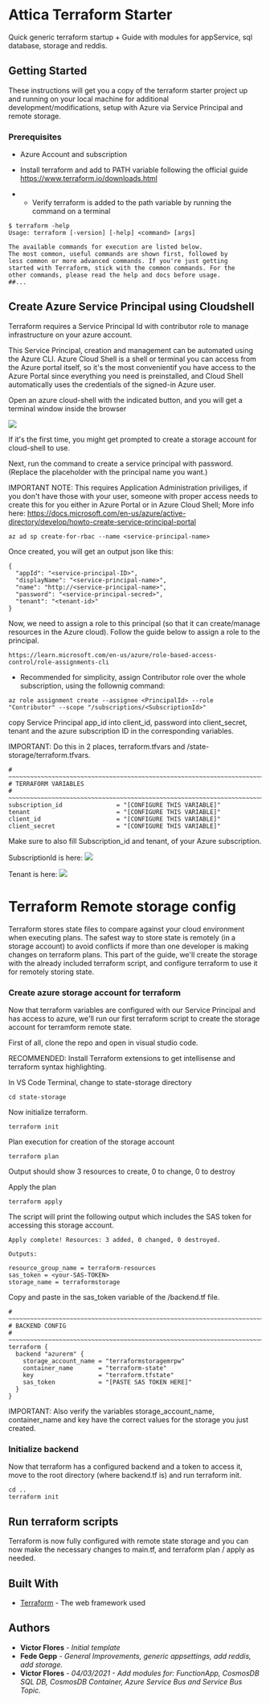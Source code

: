 # Attica Terraform Starter

Quick generic terraform startup + Guide with modules for appService, sql database, storage and reddis.

## Getting Started

These instructions will get you a copy of the terraform starter project up and running on your local machine for additional development/modifications, setup with Azure via Service Principal and remote storage.

### Prerequisites

- Azure Account and subscription

- Install terraform and add to PATH variable following the official guide https://www.terraform.io/downloads.html

- - Verify terraform is added to the path variable by running the command on a terminal

```
$ terraform -help
Usage: terraform [-version] [-help] <command> [args]

The available commands for execution are listed below.
The most common, useful commands are shown first, followed by
less common or more advanced commands. If you're just getting
started with Terraform, stick with the common commands. For the
other commands, please read the help and docs before usage.
##...
```

## Create Azure Service Principal using Cloudshell

Terraform requires a Service Principal Id with contributor role to manage infrastructure on your azure account.

This Service Principal, creation and management can be automated using the Azure CLI. Azure Cloud Shell is a shell or terminal you can access from the Azure portal itself, so it's the most convenientif you have access to the Azure Portal since everything you need is preinstalled, and Cloud Shell automatically uses the credentials of the signed-in Azure user.

Open an azure cloud-shell with the indicated button, and you will get a terminal window inside the browser

<img src="https://mountainss.files.wordpress.com/2017/11/azure-cloud-shell-bash-1.png">

If it's the first time, you might get prompted to create a storage account for cloud-shell to use.

Next, run the command to create a service principal with password. (Replace the placeholder with the principal name you want.)

IMPORTANT NOTE: This requires Application Administration priviliges, if you don't have those with your user, someone with proper access needs to create this for you either in Azure Portal or in Azure Cloud Shell; More info here: https://docs.microsoft.com/en-us/azure/active-directory/develop/howto-create-service-principal-portal

```
az ad sp create-for-rbac --name <service-principal-name>
```

Once created, you will get an output json like this:

```
{
  "appId": "<service-principal-ID>",
  "displayName": "<service-principal-name>",
  "name": "http://<service-principal-name>",
  "password": "<service-principal-secred>",
  "tenant": "<tenant-id>"
}
```

Now, we need to assign a role to this principal (so that it can create/manage resources in the Azure cloud). Follow the guide below to assign a role to the principal.

```
https://learn.microsoft.com/en-us/azure/role-based-access-control/role-assignments-cli
```

* Recommended for simplicity, assign Contributor role over the whole subscription, using the follownig command:

```
az role assignment create --assignee <PrincipalId> --role "Contributor" --scope "/subscriptions/<SubscriptionId>" 
```

copy Service Principal app_id into client_id, password into client_secret, tenant and the azure subscription ID in the corresponding variables.

IMPORTANT: Do this in 2 places, terraform.tfvars and /state-storage/terraform.tfvars. 

```
# ~~~~~~~~~~~~~~~~~~~~~~~~~~~~~~~~~~~~~~~~~~~~~~~~~~~~~~~~~~~~~~~~~~~~~~~~~~~~~~~~~~~~~~~~~~~~~~~~~~~~~~~~~~~~~~~~~~~~~
# TERRAFORM VARIABLES
# ~~~~~~~~~~~~~~~~~~~~~~~~~~~~~~~~~~~~~~~~~~~~~~~~~~~~~~~~~~~~~~~~~~~~~~~~~~~~~~~~~~~~~~~~~~~~~~~~~~~~~~~~~~~~~~~~~~~~~
subscription_id               = "[CONFIGURE THIS VARIABLE]"
tenant                        = "[CONFIGURE THIS VARIABLE]"
client_id                     = "[CONFIGURE THIS VARIABLE]"
client_secret                 = "[CONFIGURE THIS VARIABLE]"
```

Make sure to also fill Subscription_id and tenant, of your Azure subscription.

SubscriptionId is here:
<img src="https://docs.bitnami.com/images/img/platforms/azure/subscription-id-1.png">

Tenant is here:
<img src="https://livelibrary.osisoft.com/LiveLibrary/media/en/bi-v4/GUID-3D88C7C7-A8AF-426A-8BDF-3D893A757D20-low.png">


# Terraform Remote storage config

Terraform stores state files to compare against your cloud environment when executing plans. The safest way to store state is remotely (in a storage account) to avoid conflicts if more than one developer is making changes on terraform plans. This part of the guide, we'll create the storage with the already included terraform script, and configure terraform to use it for remotely storing state. 

### Create azure storage account for terraform

Now that terraform variables are configured with our Service Principal and has access to azure, we'll run our first terraform script to create the storage account for terramform remote state.

First of all, clone the repo and open in visual studio code.

RECOMMENDED: Install Terraform extensions to get intellisense and terraform syntax highlighting.

In VS Code Terminal, change to state-storage directory

```
cd state-storage
```

Now initialize terraform.

```
terraform init
```

Plan execution for creation of the storage account

```
terraform plan
```

Output should show 3 resources to create, 0 to change, 0 to destroy

Apply the plan

```
terraform apply
```

The script will print the following output which includes the SAS token for accessing this storage account. 

```
Apply complete! Resources: 3 added, 0 changed, 0 destroyed.

Outputs:

resource_group_name = terraform-resources
sas_token = <your-SAS-TOKEN>
storage_name = terraformstorage
```


Copy and paste in the sas_token variable of the /backend.tf file.

```
# ~~~~~~~~~~~~~~~~~~~~~~~~~~~~~~~~~~~~~~~~~~~~~~~~~~~~~~~~~~~~~~~~~~~~~~~~~~~~~~~~~~~~~~~~~~~~~~~~~~~~~~~~~~~~~~~~~~~~~
# BACKEND CONFIG
# ~~~~~~~~~~~~~~~~~~~~~~~~~~~~~~~~~~~~~~~~~~~~~~~~~~~~~~~~~~~~~~~~~~~~~~~~~~~~~~~~~~~~~~~~~~~~~~~~~~~~~~~~~~~~~~~~~~~~~
terraform {
  backend "azurerm" {
    storage_account_name = "terraformstoragemrpw"
    container_name       = "terraform-state"
    key                  = "terraform.tfstate"
    sas_token            = "[PASTE SAS TOKEN HERE]"
  }
}
```

IMPORTANT: Also verify the variables storage_account_name, 
    container_name and key have the correct values for the storage you just created.

### Initialize backend

Now that terraform has a configured backend and a token to access it, move to the root directory (where backend.tf is) and run terraform init.

```
cd ..
terraform init
```

## Run terraform scripts

Terraform is now fully configured with remote state storage and you can now make the necessary changes to main.tf, and terraform plan / apply as needed.


## Built With

* [Terraform](www.terraform.io) - The web framework used


## Authors

* **Victor Flores** - *Initial template*
* **Fede Gepp** - *General Improvements, generic appsettings, add reddis, add storage.*
* **Victor Flores** - *04/03/2021 - Add modules for: FunctionApp, CosmosDB SQL DB, CosmosDB Container, Azure Service Bus and Service Bus Topic.*

